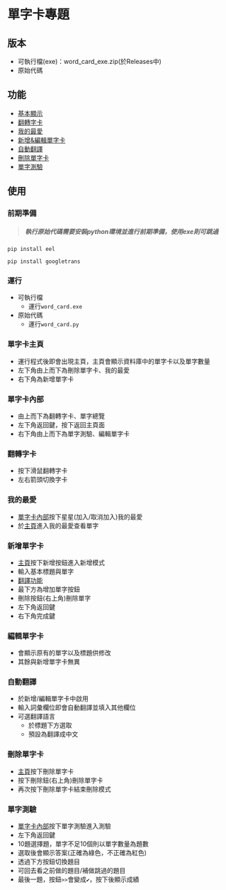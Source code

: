 # **單字卡專題**
## **版本**
- 可執行檔(exe)：word_card_exe.zip(於Releases中)
- 原始代碼
## **功能**
- [基本顯示](#單字卡主頁)
- [翻轉字卡](#翻轉字卡)
- [我的最愛](#我的最愛)
- [新增&編輯單字卡](#新增單字卡)
- [自動翻譯](#自動翻譯)
- [刪除單字卡](#刪除單字卡)
- [單字測驗](#單字測驗)
## **使用**
### **前期準備**
>##### *執行原始代碼需要安裝python環境並進行前期準備，使用exe則可跳過*
```
pip install eel
```
```
pip install googletrans
```
### **運行**
- 可執行檔
  - 運行`word_card.exe`
- 原始代碼
  - 運行`word_card.py`
### **單字卡主頁**
- 運行程式後即會出現主頁，主頁會顯示資料庫中的單字卡以及單字數量
- 左下角由上而下為刪除單字卡、我的最愛
- 右下角為新增單字卡
### **單字卡內部**
- 由上而下為翻轉字卡、單字總覽
- 左下角返回鍵，按下返回主頁面
- 右下角由上而下為單字測驗、編輯單字卡
### **翻轉字卡**
- 按下滑鼠翻轉字卡
- 左右箭頭切換字卡
### **我的最愛**
- [單字卡內部](#單字卡內部)按下星星(加入/取消加入)我的最愛
- 於[主頁](#單字卡主頁)進入我的最愛查看單字
### **新增單字卡**
- [主頁](#單字卡主頁)按下新增按鈕進入新增模式
- 輸入基本標題與單字
- [翻譯功能](#自動翻譯)
- 最下方為增加單字按鈕
- 刪除按鈕(右上角)刪除單字
- 左下角返回鍵
- 右下角完成鍵
### **編輯單字卡**
- 會顯示原有的單字以及標題供修改
- 其餘與新增單字卡無異
### **自動翻譯**
- 於新增/編輯單字卡中啟用
- 輸入詞彙欄位即會自動翻譯並填入其他欄位
- 可選翻譯語言
  - 於標題下方選取
  - 預設為翻譯成中文
### **刪除單字卡**
- [主頁](#單字卡主頁)按下刪除單字卡
- 按下刪除鈕(右上角)刪除單字卡
- 再次按下刪除單字卡結束刪除模式
### **單字測驗**
- [單字卡內部](#單字卡內部)按下單字測驗進入測驗
- 左下角返回鍵
- 10題選擇題，單字不足10個則以單字數量為題數
- 選取後會顯示答案(正確為綠色，不正確為紅色)
- 透過下方按鈕切換題目
- 可回去看之前做的題目/補做跳過的題目
- 最後一題，按鈕`>>`會變成`✔`，按下後顯示成績
